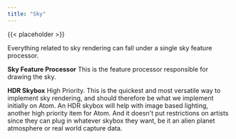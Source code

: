 ```yaml
---
title: "Sky"
---
```

{{< placeholder >}}

Everything related to sky rendering can fall under a single sky feature processor.

**Sky Feature Processor**
This is the feature processor responsible for drawing the sky. 

**HDR Skybox**
High Priority. This is the quickest and most versatile way to implement sky rendering, and should therefore be what we implement initially on Atom. An HDR skybox will help with image based lighting, another high priority item for Atom. And it doesn't put restrictions on artists since they can plug in whatever skybox they want, be it an alien planet atmosphere or real world capture data.
